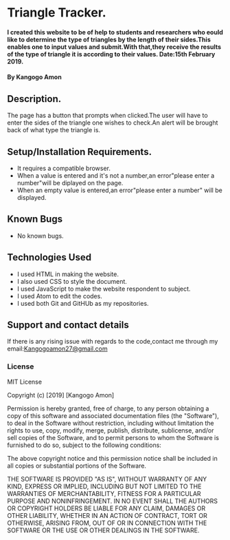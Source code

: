 # Triangle Tracker.
#### I created this website to be of help to students and researchers who eould like to determine the type of triangles by the length of their sides.This enables one to input values and submit.With that,they receive the results of the type of triangle it is according to their values. Date:15th February 2019.
#### By **Kangogo Amon**
## Description.
The page has a button that prompts when clicked.The user will have to enter the sides of the triangle one wishes to check.An alert will be brought back of what type the triangle is.
## Setup/Installation Requirements.
* It requires a compatible browser.
* When a value is entered and it's not a number,an error"please enter a number"will be diplayed on the page.
* When an empty value is entered,an error"please enter a number" will be displayed. 
## Known Bugs
 * No known bugs.
## Technologies Used
* I used HTML in making the website.
* I also used CSS to style the document.
* I used JavaScript to make the website respondent to subject.
* I used Atom to edit the codes.
* I used both Git and GitHUb as my repositories.
## Support and contact details
If there is any rising issue with regards to the code,contact me through my email:Kangogoamon27@gmail.com
### License
MIT License

Copyright (c) [2019] [Kangogo Amon]

Permission is hereby granted, free of charge, to any person obtaining a copy
of this software and associated documentation files (the "Software"), to deal
in the Software without restriction, including without limitation the rights
to use, copy, modify, merge, publish, distribute, sublicense, and/or sell
copies of the Software, and to permit persons to whom the Software is
furnished to do so, subject to the following conditions:

The above copyright notice and this permission notice shall be included in all
copies or substantial portions of the Software.

THE SOFTWARE IS PROVIDED "AS IS", WITHOUT WARRANTY OF ANY KIND, EXPRESS OR
IMPLIED, INCLUDING BUT NOT LIMITED TO THE WARRANTIES OF MERCHANTABILITY,
FITNESS FOR A PARTICULAR PURPOSE AND NONINFRINGEMENT. IN NO EVENT SHALL THE
AUTHORS OR COPYRIGHT HOLDERS BE LIABLE FOR ANY CLAIM, DAMAGES OR OTHER
LIABILITY, WHETHER IN AN ACTION OF CONTRACT, TORT OR OTHERWISE, ARISING FROM,
OUT OF OR IN CONNECTION WITH THE SOFTWARE OR THE USE OR OTHER DEALINGS IN THE
SOFTWARE.
